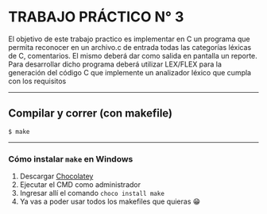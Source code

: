 # TRABAJO PRÁCTICO N° 3

El objetivo de este trabajo practico es implementar en C un programa que permita reconocer en un archivo.c de entrada todas las categorías léxicas de C, comentarios. El mismo deberá  dar como salida en pantalla un reporte. Para desarrollar dicho programa deberá utilizar LEX/FLEX para la generación del código C que implemente un analizador léxico que cumpla con los requisitos

---
## Compilar y correr (con makefile)
```
$ make
```

---
### Cómo instalar `make` en Windows

1. Descargar [Chocolatey](https://chocolatey.org/install)
2. Ejecutar el CMD como administrador
3. Ingresar allí el comando `choco install make`
4. Ya vas a poder usar todos los makefiles que quieras 😁